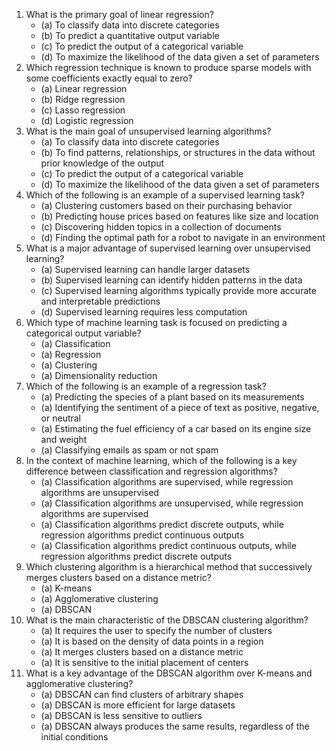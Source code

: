 1. What is the primary goal of linear regression?
   * (a) To classify data into discrete categories
   * (b) To predict a quantitative output variable
   * (c) To predict the output of a categorical variable
   * (d) To maximize the likelihood of the data given a set of parameters
1. Which regression technique is known to produce sparse models with some coefficients exactly equal to zero?
   * (a) Linear regression   
   * (b) Ridge regression
   * (c) Lasso regression
   * (d) Logistic regression
1. What is the main goal of unsupervised learning algorithms?
   * (a) To classify data into discrete categories
   * (b) To find patterns, relationships, or structures in the data without prior knowledge of the output
   * (c) To predict the output of a categorical variable
   * (d) To maximize the likelihood of the data given a set of parameters
1. Which of the following is an example of a supervised learning task?
   * (a) Clustering customers based on their purchasing behavior
   * (b) Predicting house prices based on features like size and location
   * (c) Discovering hidden topics in a collection of documents
   * (d) Finding the optimal path for a robot to navigate in an environment
1. What is a major advantage of supervised learning over unsupervised learning?
   * (a) Supervised learning can handle larger datasets
   * (b) Supervised learning can identify hidden patterns in the data
   * (c) Supervised learning algorithms typically provide more accurate and interpretable predictions
   * (d) Supervised learning requires less computation
1. Which type of machine learning task is focused on predicting a categorical output variable?
   * (a) Classification
   * (a) Regression
   * (a) Clustering
   * (a) Dimensionality reduction
1. Which of the following is an example of a regression task?
   * (a) Predicting the species of a plant based on its measurements
   * (a) Identifying the sentiment of a piece of text as positive, negative, or neutral
   * (a) Estimating the fuel efficiency of a car based on its engine size and weight
   * (a) Classifying emails as spam or not spam
1. In the context of machine learning, which of the following is a key difference between classification and regression algorithms?
   * (a) Classification algorithms are supervised, while regression algorithms are unsupervised
   * (a) Classification algorithms are unsupervised, while regression algorithms are supervised
   * (a) Classification algorithms predict discrete outputs, while regression algorithms predict continuous outputs
   * (a) Classification algorithms predict continuous outputs, while regression algorithms predict discrete outputs
1. Which clustering algorithm is a hierarchical method that successively merges clusters based on a distance metric?
   * (a) K-means
   * (a) Agglomerative clustering
   * (a) DBSCAN
1. What is the main characteristic of the DBSCAN clustering algorithm?
   * (a) It requires the user to specify the number of clusters
   * (a) It is based on the density of data points in a region
   * (a) It merges clusters based on a distance metric
   * (a) It is sensitive to the initial placement of centers
1. What is a key advantage of the DBSCAN algorithm over K-means and agglomerative clustering?
   * (a) DBSCAN can find clusters of arbitrary shapes
   * (a) DBSCAN is more efficient for large datasets
   * (a) DBSCAN is less sensitive to outliers
   * (a) DBSCAN always produces the same results, regardless of the initial conditions
